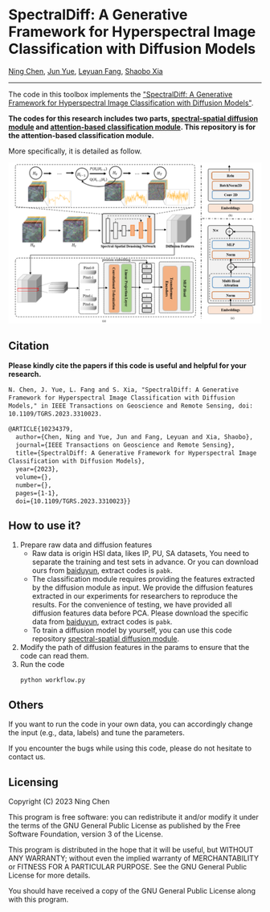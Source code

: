 # SpectralDiff: A Generative Framework for Hyperspectral Image Classification with Diffusion Models

[Ning Chen](), [Jun Yue](), [Leyuan Fang](), [Shaobo Xia]()
___________

The code in this toolbox implements the ["SpectralDiff: A Generative Framework for Hyperspectral Image Classification with Diffusion Models"](https://ieeexplore.ieee.org/document/10234379). 

**The codes for this research includes two parts, [spectral-spatial diffusion module](https://github.com/chenning0115/spectraldiff_diffusion/) and [attention-based classification module](https://github.com/chenning0115/SpectralDiff#spectraldiff). This repository is for the attention-based classification module.**

More specifically, it is detailed as follow.

![alt text](./framework.png)

Citation
---------------------

**Please kindly cite the papers if this code is useful and helpful for your research.**

```
N. Chen, J. Yue, L. Fang and S. Xia, "SpectralDiff: A Generative Framework for Hyperspectral Image Classification with Diffusion Models," in IEEE Transactions on Geoscience and Remote Sensing, doi: 10.1109/TGRS.2023.3310023.

```

```
@ARTICLE{10234379,
  author={Chen, Ning and Yue, Jun and Fang, Leyuan and Xia, Shaobo},
  journal={IEEE Transactions on Geoscience and Remote Sensing}, 
  title={SpectralDiff: A Generative Framework for Hyperspectral Image Classification with Diffusion Models}, 
  year={2023},
  volume={},
  number={},
  pages={1-1},
  doi={10.1109/TGRS.2023.3310023}}

```


How to use it?
---------------------
1. Prepare raw data and diffusion features
   * Raw data is origin HSI data, likes IP, PU, SA datasets, You need to separate the training and test sets in advance. Or you can download ours from [baiduyun](https://pan.baidu.com/s/19-YNNIjQxEOz-gl3vCLuDg), extract codes is ```pabk```.
   * The classification module requires providing the features extracted by the diffusion module as input. We provide the diffusion features extracted in our experiments for researchers to reproduce the results. For the convenience of testing, we have provided all diffusion features data before PCA. Please download the specific data from [baiduyun](https://pan.baidu.com/s/19-YNNIjQxEOz-gl3vCLuDg), extract codes is ```pabk```.
   * To train a diffusion model by yourself, you can use this code repository [spectral-spatial diffusion module](https://github.com/chenning0115/spectraldiff_diffusion/). 
2. Modify the path of diffusion features in the params to ensure that the code can read them.
3. Run the code
   ```
   python workflow.py
   ```

Others
----------------------
If you want to run the code in your own data, you can accordingly change the input (e.g., data, labels) and tune the parameters.

If you encounter the bugs while using this code, please do not hesitate to contact us.

Licensing
---------

Copyright (C) 2023 Ning Chen

This program is free software: you can redistribute it and/or modify it under the terms of the GNU General Public License as published by the Free Software Foundation, version 3 of the License.

This program is distributed in the hope that it will be useful, but WITHOUT ANY WARRANTY; without even the implied warranty of MERCHANTABILITY or FITNESS FOR A PARTICULAR PURPOSE. See the GNU General Public License for more details.

You should have received a copy of the GNU General Public License along with this program.

